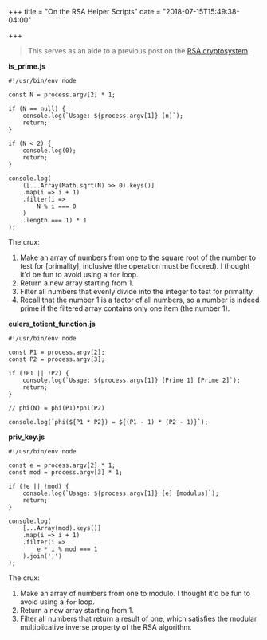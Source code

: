 +++
title = "On the RSA Helper Scripts"
date = "2018-07-15T15:49:38-04:00"

+++

> This serves as an aide to a previous post on the [RSA cryptosystem].

**is_prime.js**

	#!/usr/bin/env node

	const N = process.argv[2] * 1;

	if (N == null) {
	    console.log(`Usage: ${process.argv[1]} [n]`);
	    return;
	}

	if (N < 2) {
	    console.log(0);
	    return;
	}

	console.log(
	    ([...Array(Math.sqrt(N) >> 0).keys()]
	    .map(i => i + 1)
	    .filter(i =>
			N % i === 0
	    )
	    .length === 1) * 1
	);

The crux:

1. Make an array of numbers from one to the square root of the number to test for [primality], inclusive (the operation must be floored).  I thought it'd be fun to avoid using a `for` loop.
2. Return a new array starting from 1.
3. Filter all numbers that evenly divide into the integer to test for primality.
4. Recall that the number 1 is a factor of all numbers, so a number is indeed prime if the filtered array contains only one item (the number 1).

**eulers_totient_function.js**

	#!/usr/bin/env node

	const P1 = process.argv[2];
	const P2 = process.argv[3];

	if (!P1 || !P2) {
	    console.log(`Usage: ${process.argv[1]} [Prime 1] [Prime 2]`);
	    return;
	}

	// phi(N) = phi(P1)*phi(P2)

	console.log(`phi(${P1 * P2}) = ${(P1 - 1) * (P2 - 1)}`);

**priv_key.js**

	#!/usr/bin/env node

	const e = process.argv[2] * 1;
	const mod = process.argv[3] * 1;

	if (!e || !mod) {
	    console.log(`Usage: ${process.argv[1]} [e] [modulus]`);
	    return;
	}

	console.log(
	    [...Array(mod).keys()]
	    .map(i => i + 1)
	    .filter(i =>
			e * i % mod === 1
	    ).join(',')
	);

The crux:

1. Make an array of numbers from one to modulo.  I thought it'd be fun to avoid using a `for` loop.
2. Return a new array starting from 1.
3. Filter all numbers that return a result of one, which satisfies the modular multiplicative inverse property of the RSA algorithm.

[RSA cryptosystem]: /2018/07/09/on-rsa/

